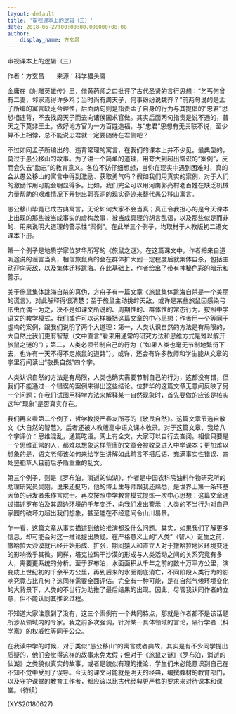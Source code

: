 ```yaml
---
layout: default
title: '审视课本上的逻辑（三）'
date: 2018-06-27T00:00:00.000000+08:00
author:
    display_name: 方玄昌
---
```


审视课本上的逻辑（三）

作者：方玄昌　　来源：科学猫头鹰

金庸在《射雕英雄传》里，借黄药师之口批评了古代圣贤的言行思想：“乞丐何曾有二妻，邻家焉得许多鸡；当时尚有周天子，何事纷纷说魏齐？”前两句说的是孟子所编的寓言缺乏合理性，后面两句则是指责孟子自身的行为与其提倡的“忠君”思想相违背，不去找周天子而去向诸侯国求官做。其实后面两句指责是说不通的，普天之下莫非王土，做好地方官为一方百姓造福，与“忠君”思想有无关联不说，至少算不上相悖，总不能说忠君就一定要随侍在君侧吧？

不过如同孟子所编出的、违背常理的寓言，在我们的课本上并不少见。最典型的，莫过于愚公移山的故事。为了讲一个简单的道理，用夸大到超出常识的“案例”，反而会失去“励志”的教育意义。各位不妨仔细想想，当你在现实中遇到困难时，真的会从愚公移山的寓言中得到激励、获取勇气吗？假如我们用真实的案例，对于人们的激励作用可能会明显得多。比如，我们完全可以用河南郭亮村老百姓在缺乏机械力量帮助的艰难情况下开挖出郭亮洞的现实奇迹来替代愚公移山寓言。

愚公移山毕竟已成古典寓言，无论如何大家不会当真；真正令我担心的是今天课本上出现的那些被当成事实的虚构故事，被当成真理的胡言乱语，以及那些似是而非的、用来说明大道理的警示性“案例”。在此举三个例子，均取材于人教版初二语文课本下册。

第一个例子是地质学家位梦华所写的《旅鼠之谜》。在这篇课文中，作者把来自道听途说的谣言当真，相信旅鼠真的会在群体扩大到一定程度后就集体自杀，包括主动迎向天敌，以及集体迁移跳海。在此基础上，作者给出了带有神秘色彩的暗示和警示。

关于旅鼠集体跳海自杀的真伪，方舟子有一篇文章《旅鼠集体跳海自杀是一个美丽的谎言》，对此解释得很清楚；至于旅鼠主动挑衅天敌，或许是某些旅鼠因感染弓形虫而偶一为之，决不是如课文所说的、周期性的、群体性的常态行为。按照中学语文的教学模式，我们或许可以这样概括这篇文章的中心思想：作者用一个等同于虚构的案例，跟我们说明了两个大道理：第一，人类认识自然的方法是有局限的，大自然比我们更有智慧（文中直言“看来用通常的研究方法和思维方式是难以解开旅鼠之谜的”）；第二，人类必须节制自己的行为（“如果人类也毫无节制地繁衍下去，也许有一天不得不走旅鼠的道路”）。或许，还会有许多教师和学生能从文章的字里行间读出“敬畏自然”四个字。

人类认识自然的方法是有局限，人类也确实需要节制自己的行为，这都没有错，但我们不能通过一个错误的案例来得出这些结论。位梦华的这篇文章无意间反映了另一个问题：在我们试图用科学方法来解释某一自然现象时，首先要做的应该是核实这种“现象”是否真实存在。

我们再来看第二个例子，哲学教授严春友所写的《敬畏自然》。这篇文章节选自散文《大自然的智慧》，后者还被人教版高中语文课本收录。对于这篇文章，我给八个字评价：思维混乱，通篇呓语。网上有全文，大家可以自行去查阅。相信只要是一个思维正常的人，都难以想象这样荒唐的文章会被收录进入中学课本；更加难以想象的是，语文老师该如何来给学生讲解如此前言不搭后语、充满事实性错误、四处竖稻草人且前后矛盾重重的乱文。

第三个例子，则是《罗布泊，消逝的仙湖》，作者是中国农科院油料作物研究所的助理研究员吴刚，说来还挺巧，他的博士生导师跟我还熟悉，是世界上第一条转基因鱼的研发者朱作言院士。再次按照中学教育模式提炼一次中心思想：这篇文章通过描述罗布泊及其周边环境的千年变迁，向我们发出警示：人类的不当行为对自己家园的破坏力超出我们想象，甚至能在不经意间令山川易景。

乍一看，这篇文章从事实描述到结论推演都没什么问题。其实，如果我们了解更多信息，却可能会对这一推论提出质疑。在严格意义上的“人类”（智人）诞生之前，撒哈拉大沙漠就已经开始形成、扩张，期间猿人和直立人对于撒哈拉地区环境变迁的影响微乎其微。同样，塔克拉玛干沙漠的形成与人类活动之间的关系究竟有多大，需要更系统的分析。至于罗布泊，水面面积从千年之前的数十万平方公里，演变成上世纪初的千余平方公里，再到后来的水面彻底消亡，不同阶段人类行为的影响究竟占比几何？这同样需要全面评估。完全有一种可能，是在自然气候环境变化的大背景下，人类的不当行为助推了最后结果的出现。因此，尽管我认同作者的立意，但不能认同其推论过程。

不知道大家注意到了没有，这三个案例有一个共同特点，那就是作者都不是该话题所涉及领域内的专家。我之前多次强调，针对某一具体领域的言论，隔行学者（科学家）的权威性等同于公众。

在我读中学的时候，对于类似“愚公移山”的寓言或者典故，其实是有不少同学提出质疑的，他们会觉得这样的故事未免太假；但对于《旅鼠之谜》《罗布泊，消逝的仙湖》之类貌似真实的故事，或者是貌似有理的推论，学生们未必能意识到自己在不知不觉中受到了误导。今天的课文可能就是明天的经典，编撰教材的教育部门，以及守护课堂的教育工作者，都应该以比古代经典更严格的要求来对待课本和课堂。（待续）

(XYS20180627)

